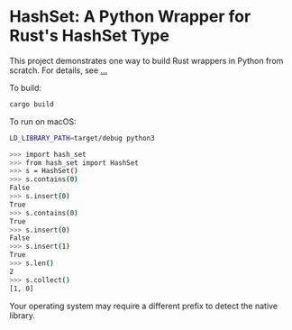 # HashSet: A Python Wrapper for Rust's HashSet Type

This project demonstrates one way to build Rust wrappers in Python from scratch. For details, see [...](https://depth-first.com/articles/2020/08/03/foo/)

To build:

```bash
cargo build
```

To run on macOS:

```bash
LD_LIBRARY_PATH=target/debug python3

>>> import hash_set
>>> from hash_set import HashSet
>>> s = HashSet()
>>> s.contains(0)
False
>>> s.insert(0)
True
>>> s.contains(0)
True
>>> s.insert(0)
False
>>> s.insert(1)
True
>>> s.len()
2
>>> s.collect()
[1, 0]
```

Your operating system may require a different prefix to detect the native library.